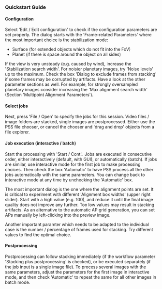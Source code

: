 ### Quickstart Guide

#### Configuration
Select 'Edit / Edit configuration' to check if the configuration parameters are set properly. 
The dialog starts with the 'Frame-related Parameters' where the most important choice is the
stabilization mode:
* Surface (for extended objects which do not fit into the FoV)
* Planet (if there is space around the object on all sides)

If the view is very unsteady (e.g. caused by wind), increase the 'Stabilization search width'.
For noisier planetary images, try 'Noise levels' up to the maximum. Check the box
'Dialog to exclude frames from stacking' if some frames may be corrupted by artifacts.
Have a look at the other parameter sections as well. For example, for strongly oversampled
planetary images consider increasing the 'Max alignment search width' (Section 'Multipoint Alignment
Parameters').

#### Select jobs
Next, press 'File / Open' to specify the jobs for this session. Video files / image folders are
stacked, single images are postprocessed. Either use the PSS file chooser, or cancel the chooser and
'drag and drop' objects from a file explorer.

#### Job execution (interactive / batch)
Start the processing with 'Start / Cont.'. Jobs are executed in consecutive order, either
interactively (default, with GUI), or automatically (batch). If jobs are similar, use interactive
mode for the first job to make processing choices. Then check the box 'Automatic' to have PSS
process all the other jobs automatically with the same parameters. You can change back to
interactive mode at any time by unchecking the 'Automatic' box.

The most important dialog is the one where the alignment points are set. It is critical
to experiment with different 'Alignment box widths' (upper right slider). Start with a high
value (e.g. 100), and reduce it until the final image quality does not improve any further.
Too low values may result in stacking artifacts. As an alternative to the automatic AP
grid generation, you can set APs manually by left-clicking into the preview image.

Another important paramter which needs to be adapted to the individual case is the number /
percentage of frames used for stacking. Try different values to find the optimal choice.

#### Postprocessing
Postprocessing can follow stacking immediately (if the workflow parameter 'Stacking plus
postprocessing' is checked), or be executed separately (if the job input is a single image file).
To process several images with the same parameters, adjust the parameters for the first image in
interactive mode, and then check 'Automatic' to repeat the same for all other images in batch mode. 
